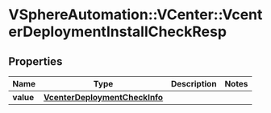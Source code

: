 # VSphereAutomation::VCenter::VcenterDeploymentInstallCheckResp

## Properties
Name | Type | Description | Notes
------------ | ------------- | ------------- | -------------
**value** | [**VcenterDeploymentCheckInfo**](VcenterDeploymentCheckInfo.md) |  | 


